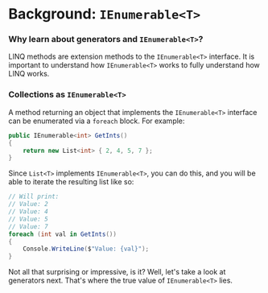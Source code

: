 # Background: `IEnumerable<T>`

### Why learn about generators and `IEnumerable<T>`?
LINQ methods are extension methods to the `IEnumerable<T>` interface. It is important to understand how `IEnumerable<T>` works to fully understand how LINQ works.

### Collections as `IEnumerable<T>`
A method returning an object that implements the `IEnumerable<T>` interface can be enumerated via a `foreach` block. For example:

```C#
public IEnumerable<int> GetInts()
{
    return new List<int> { 2, 4, 5, 7 };
}
```

Since `List<T>` implements `IEnumerable<T>`, you can do this, and you will be able to iterate the resulting list like so:

```C#
// Will print:
// Value: 2
// Value: 4
// Value: 5
// Value: 7
foreach (int val in GetInts())
{
    Console.WriteLine($"Value: {val}");
}
```

Not all that surprising or impressive, is it? Well, let's take a look at generators next. That's where the true value of `IEnumerable<T>` lies.